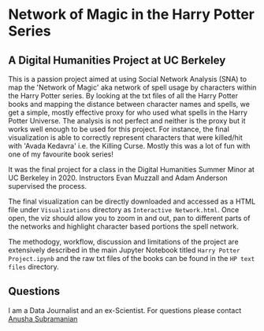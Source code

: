 # Network of Magic in the Harry Potter Series
## A Digital Humanities Project at UC Berkeley 

This is a passion project aimed at using Social Network Analysis (SNA) to map the 'Network of Magic' aka network of spell usage by characters within the Harry Potter series. By looking at the txt files of all the Harry Potter books and mapping the distance between character names and spells, we get a simple, mostly effective proxy for who used what spells in the Harry Potter Universe. The analysis is not perfect and neither is the proxy but it works well enough to be used for this project. For instance, the final visualization is able to correctly represent characters that were killed/hit with 'Avada Kedavra' i.e. the Killing Curse. Mostly this was a lot of fun with one of my favourite book series!

It was the final project for a class in the Digital Humanities Summer Minor at UC Berkeley in 2020. Instructors Evan Muzzall and Adam Anderson supervised the process.

The final visualization can be directly downloaded and accessed as a HTML file under ```Visualizations``` directory as ```Interactive Network.html```. Once open, the viz should allow you to zoom in and out, pan to different parts of the networks and highlight character based portions the spell network. 

The methodogy, workflow, discussion and limitations of the project are extensively described in the main Jupyter Notebook titled ```Harry Potter Project.ipynb``` and the raw txt files of the books can be found in the ```HP text files``` directory.

## Questions
I am a Data Journalist and an ex-Scientist. 
For questions please contact [Anusha Subramanian](mailto:anusha.subramanian@berkeley.edu)
